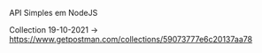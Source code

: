 API Simples em NodeJS

Collection 19-10-2021 -> https://www.getpostman.com/collections/59073777e6c20137aa78
